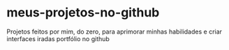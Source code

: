 # meus-projetos-no-github
 Projetos feitos por mim, do zero, para aprimorar minhas habilidades e criar interfaces iradas portfólio no github
